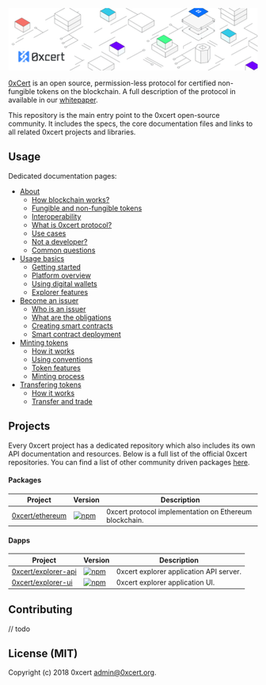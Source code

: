 <img src="assets/cover.png" />

[0xCert](https://0xcert.org) is an open source, permission-less protocol for certified non-fungible
tokens on the blockchain. A full description of the protocol in available in our  [whitepaper](https://0xcert.org/whitepaper.pdf).

This repository is the main entry point to the 0xcert open-source community. It includes the specs, the core documentation files and links to all related 0xcert projects and libraries. 

## Usage

Dedicated documentation pages:

* [About](/)
  * [How blockchain works?](/)
  * [Fungible and non-fungible tokens](/)
  * [Interoperability](/)
  * [What is 0xcert protocol?](/)
  * [Use cases](/)
  * [Not a developer?](/)
  * [Common questions](/)
* [Usage basics](/)
  * [Getting started](/)
  * [Platform overview](/)
  * [Using digital wallets](/)
  * [Explorer features](/)
* [Become an issuer](/)
  * [Who is an issuer](/)
  * [What are the obligations](/)
  * [Creating smart contracts](/)
  * [Smart contract deployment](/)
* [Minting tokens](/)
  * [How it works](/)
  * [Using conventions](/)
  * [Token features](/)
  * [Minting process](/)
* [Transfering tokens](/)
  * [How it works](/)
  * [Transfer and trade](/)

## Projects

Every 0xcert project has a dedicated repository which also includes its own API documentation and resources. Below is a full list of the official 0xcert repositories. You can find a list of other community driven packages [here](/).

#### Packages

| Project | Version | Description
|-|-|-
| [0xcert/ethereum](/) | [![npm](https://img.shields.io/npm/v/@0xcert/ethereum.svg)](https://www.npmjs.com/package/0xcert/ethereum) | 0xcert protocol implementation on Ethereum blockchain.

#### Dapps

| Project | Version | Description
|-|-|-
| [0xcert/explorer-api](/) | [![npm](https://img.shields.io/npm/v/@0xcert/ethereum.svg)](https://www.npmjs.com/package/0xcert/ethereum) | 0xcert explorer application API server.
| [0xcert/explorer-ui](/) | [![npm](https://img.shields.io/npm/v/@0xcert/ethereum.svg)](https://www.npmjs.com/package/0xcert/ethereum) | 0xcert explorer application UI.

## Contributing

// todo

## License (MIT)

Copyright (c) 2018 0xcert <admin@0xcert.org>.
